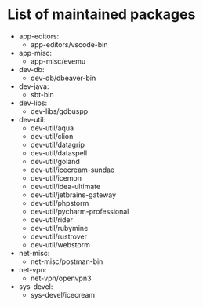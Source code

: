 # List of maintained packages
- app-editors:
  - app-editors/vscode-bin
- app-misc:
  - app-misc/evemu
- dev-db:
  - dev-db/dbeaver-bin
- dev-java:
  - sbt-bin
- dev-libs:
  - dev-libs/gdbuspp
- dev-util:
  - dev-util/aqua
  - dev-util/clion
  - dev-util/datagrip
  - dev-util/dataspell
  - dev-util/goland
  - dev-util/icecream-sundae
  - dev-util/icemon
  - dev-util/idea-ultimate
  - dev-util/jetbrains-gateway
  - dev-util/phpstorm
  - dev-util/pycharm-professional
  - dev-util/rider
  - dev-util/rubymine
  - dev-util/rustrover
  - dev-util/webstorm
- net-misc:
  - net-misc/postman-bin
- net-vpn:
  - net-vpn/openvpn3
- sys-devel:
  - sys-devel/icecream
